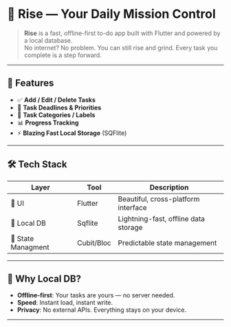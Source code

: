 # 🧭 Rise — Your Daily Mission Control

> **Rise** is a fast, offline-first to-do app built with Flutter and powered by a local database.  
> No internet? No problem. You can still rise and grind. Every task you complete is a step forward.

---

## 🚀 Features

- ✅ **Add / Edit / Delete Tasks**  
- 📅 **Task Deadlines & Priorities**  
- 📂 **Task Categories / Labels**  
- 📊 **Progress Tracking**  
- ⚡ **Blazing Fast Local Storage** (SQFlite)

---

## 🛠️ Tech Stack

| Layer              | Tool       | Description                            |
|--------------------|------------|----------------------------------------|
| 🧱 UI              |   Flutter  | Beautiful, cross-platform interface    |
| 💾 Local DB        | Sqflite    | Lightning-fast, offline data storage   |
| 🧠 State Managment | Cubit/Bloc | Predictable state management           |


---

## 🧠 Why Local DB?

- **Offline-first**: Your tasks are yours — no server needed.  
- **Speed**: Instant load, instant write.  
- **Privacy**: No external APIs. Everything stays on your device.

---


